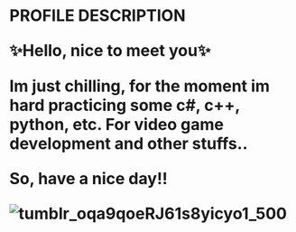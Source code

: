 <h1> PROFILE DESCRIPTION <br/>
    
✨Hello, nice to meet you✨

Im just chilling, for the moment im hard practicing some c#, c++, python, etc. For video game devеlopment and other stuffs..

So, have a nice day!!
    
![tumblr_oqa9qoeRJ61s8yicyo1_500](https://github.com/rofailer/rofailer/assets/117063815/b396aa6f-9066-473a-a06e-f76c503f03be)
